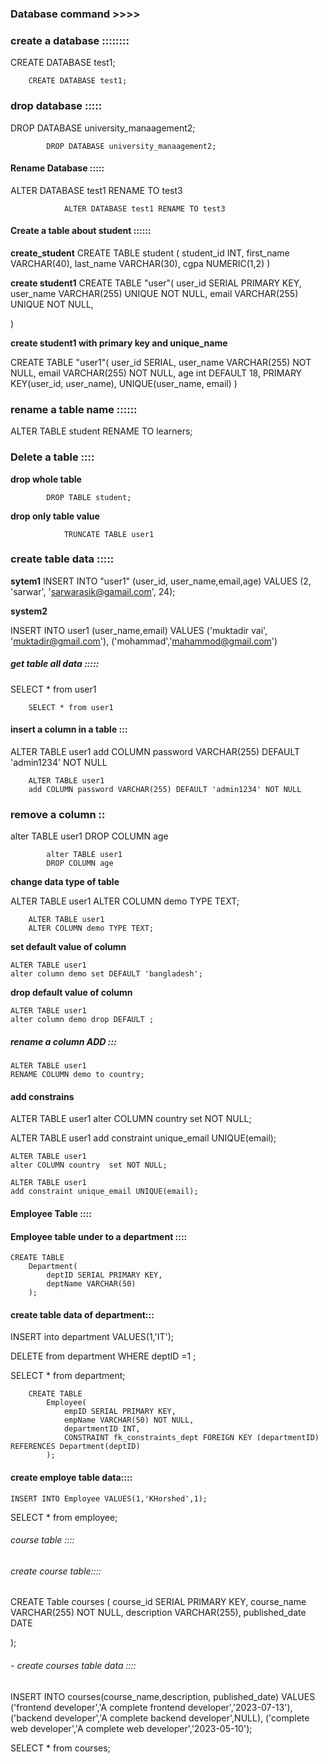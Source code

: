 ### Database command >>>>

### create a database ::::::::

CREATE DATABASE test1;

        CREATE DATABASE test1;

### drop database :::::

DROP DATABASE university_manaagement2;

            DROP DATABASE university_manaagement2;

#### Rename Database :::::

ALTER DATABASE test1 RENAME TO test3

                ALTER DATABASE test1 RENAME TO test3


#### Create a table about student ::::::


**create_student**
CREATE TABLE student (
    student_id INT,
    first_name VARCHAR(40),
    last_name VARCHAR(30),
    cgpa NUMERIC(1,2)
)

**create student1**
CREATE TABLE "user"(
    user_id SERIAL PRIMARY KEY,
    user_name VARCHAR(255) UNIQUE NOT NULL,
    email VARCHAR(255) UNIQUE NOT NULL,
  
)

**create student1 with primary key and unique_name**

CREATE TABLE "user1"(
    user_id SERIAL,
    user_name VARCHAR(255) NOT NULL,
    email VARCHAR(255) NOT NULL,
    age int DEFAULT 18,
    PRIMARY KEY(user_id, user_name),
    UNIQUE(user_name, email)
)


### rename a table name ::::::

 ALTER TABLE student RENAME TO learners;


### Delete a table ::::

**drop whole table**

            DROP TABLE student;

**drop only table value**

                TRUNCATE TABLE user1

              


### create table data :::::

**sytem1**
INSERT INTO "user1" (user_id, user_name,email,age) VALUES (2, 'sarwar', 'sarwarasik@gamail.com', 24);


**system2**

INSERT INTO user1 (user_name,email) 
VALUES
('muktadir vai', 'muktadir@gmail.com'),
('mohammad','mahammod@gmail.com')

 
##### get table all  data :::::

SELECT * from user1             

        SELECT * from user1


#### insert a column in a table :::
ALTER TABLE user1 
add COLUMN password VARCHAR(255) DEFAULT 'admin1234' NOT NULL


        ALTER TABLE user1 
        add COLUMN password VARCHAR(255) DEFAULT 'admin1234' NOT NULL


### remove a column ::
alter TABLE user1
DROP COLUMN age

            
            alter TABLE user1
            DROP COLUMN age



**change data type of table**

ALTER TABLE user1
  ALTER COLUMN demo TYPE TEXT;

        
        ALTER TABLE user1
        ALTER COLUMN demo TYPE TEXT;

**set default value of column**

    ALTER TABLE user1
    alter column demo set DEFAULT 'bangladesh';

**drop default value of column**

    ALTER TABLE user1
    alter column demo drop DEFAULT ;


##### rename a column ADD :::

    ALTER TABLE user1
    RENAME COLUMN demo to country;



#### add constrains

ALTER TABLE user1
alter COLUMN country  set NOT NULL;


ALTER TABLE user1
add constraint unique_email UNIQUE(email);


    ALTER TABLE user1
    alter COLUMN country  set NOT NULL;

    ALTER TABLE user1
    add constraint unique_email UNIQUE(email);




#### Employee Table ::::

####  Employee table under to a department ::::

    CREATE TABLE
        Department(
            deptID SERIAL PRIMARY KEY,
            deptName VARCHAR(50)
        );

#### create table data of department:::

INSERT into department VALUES(1,'IT');

DELETE from department  WHERE deptID =1 ;

SELECT * from department;

        CREATE TABLE
            Employee(
                empID SERIAL PRIMARY KEY,
                empName VARCHAR(50) NOT NULL,
                departmentID INT,
                CONSTRAINT fk_constraints_dept FOREIGN KEY (departmentID) REFERENCES Department(deptID)
            );


#### create employe table data::::
    INSERT INTO Employee VALUES(1,'KHorshed',1);


SELECT * from employee;



###### course table ::::


###### create course table::::
CREATE Table courses (
  course_id SERIAL PRIMARY KEY,
  course_name VARCHAR(255) NOT NULL,
  description VARCHAR(255),
  published_date DATE

);

###### - create courses table data ::::
INSERT INTO courses(course_name,description, published_date)
  VALUES
  ('frontend developer','A complete frontend developer','2023-07-13'),
  ('backend developer','A complete backend developer',NULL),
  ('complete web developer','A  complete web developer','2023-05-10');



SELECT * from courses;